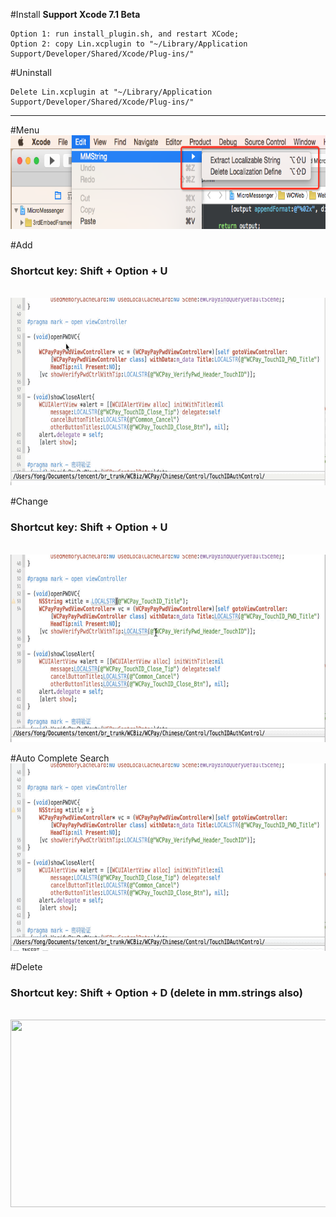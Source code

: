 #Install
**Support Xcode 7.1 Beta**

```
Option 1: run install_plugin.sh, and restart XCode;
Option 2: copy Lin.xcplugin to "~/Library/Application Support/Developer/Shared/Xcode/Plug-ins/"
```
#Uninstall
```
Delete Lin.xcplugin at "~/Library/Application Support/Developer/Shared/Xcode/Plug-ins/"
```
----
#Menu
<img src="./res/0_locolize_menu.png" width=650 height=150/>

#Add
### Shortcut key: Shift + Option + U
<br/>
<img src="./res/1_localize_add.gif" width=650 height=300/>

#Change
### Shortcut key: Shift + Option + U
<br/>
<img src="./res/2_localize_change_value.gif" width=650 height=300/>

#Auto Complete Search
<img src="./res/3_localize_word_complete.gif" width=650 height=300/>

#Delete
### Shortcut key: Shift + Option + D (delete in mm.strings also)
<br/>
<img src="./res/4_localize_delete.gif" width=650 height=300/>


